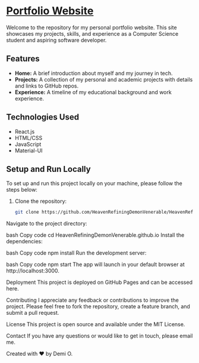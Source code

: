 # [Portfolio Website](https://heavenrefiningdemonvenerable.github.io/)

Welcome to the repository for my personal portfolio website. This site showcases my projects, skills, and experience as a Computer Science student and aspiring software developer.

## Features

- **Home:** A brief introduction about myself and my journey in tech.
- **Projects:** A collection of my personal and academic projects with details and links to GitHub repos.
- **Experience:** A timeline of my educational background and work experience.

## Technologies Used

- React.js
- HTML/CSS
- JavaScript
- Material-UI

## Setup and Run Locally

To set up and run this project locally on your machine, please follow the steps below:

1. Clone the repository:

   ```bash
   git clone https://github.com/HeavenRefiningDemonVenerable/HeavenRefiningDemonVenerable.github.io.git
Navigate to the project directory:

bash
Copy code
cd HeavenRefiningDemonVenerable.github.io
Install the dependencies:

bash
Copy code
npm install
Run the development server:

bash
Copy code
npm start
The app will launch in your default browser at http://localhost:3000.

Deployment
This project is deployed on GitHub Pages and can be accessed here.

Contributing
I appreciate any feedback or contributions to improve the project. Please feel free to fork the repository, create a feature branch, and submit a pull request.

License
This project is open source and available under the MIT License.

Contact
If you have any questions or would like to get in touch, please email me.

Created with ❤ by Demi O.